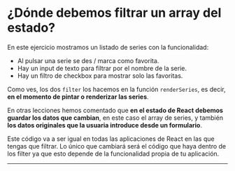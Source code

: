 # ¿Dónde debemos filtrar un array del estado?

En este ejercicio mostramos un listado de series con la funcionalidad:

- Al pulsar una serie se des / marca como favorita.
- Hay un input de texto para filtrar por el nombre de la serie.
- Hay un filtro de checkbox para mostrar solo las favoritas.

Como ves, los dos `filter` los hacemos en la función `renderSeries`, es decir, **en el momento de pintar o renderizar las series**.

En otras lecciones hemos comentado que **en el estado de React debemos guardar los datos que cambian**, en este caso el array de series, y también **los datos originales que la usuaria introduce desde un formulario**.

Este código va a ser igual en todas las aplicaciones de React en las que tengas que filtrar. Lo único que cambiará será el código que haya dentro de los filter ya que esto depende de la funcionalidad propia de tu aplicación.

---
